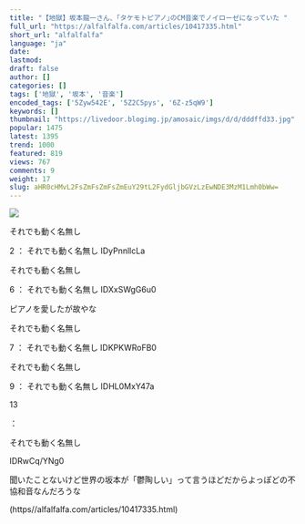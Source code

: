 ```yaml
---
title: "【地獄】坂本龍一さん、｢タケモトピアノ｣のCM音楽でノイローゼになっていた "
full_url: "https://alfalfalfa.com/articles/10417335.html"
short_url: "alfalfalfa"
language: "ja"
date: 
lastmod: 
draft: false
author: []
categories: []
tags: ['地獄', '坂本', '音楽']
encoded_tags: ['5Zyw542E', '5Z2C5pys', '6Z-z5qW9']
keywords: []
thumbnail: "https://livedoor.blogimg.jp/amosaic/imgs/d/d/dddffd33.jpg"
popular: 1475
latest: 1395
trend: 1000
featured: 819
views: 767
comments: 9
weight: 17
slug: aHR0cHMvL2FsZmFsZmFsZmEuY29tL2FydGljbGVzLzEwNDE3MzM1Lmh0bWw=
---
```


![](https://livedoor.blogimg.jp/amosaic/imgs/d/d/dddffd33.jpg)

<div><p>それでも動く名無し</p><p>2 ： それでも動く名無し IDyPnnllcLa</p><p>それでも動く名無し</p><p>6 ： それでも動く名無し IDXxSWgG6u0</p><p>ピアノを愛したが故やな</p><p>それでも動く名無し</p><p>7 ： それでも動く名無し IDKPKWRoFB0</p><p>それでも動く名無し</p><p>9 ： それでも動く名無し IDHL0MxY47a</p><p class='res_info'><p class='res_num'>13</p>：<p class='res_name'>それでも動く名無し</p><p class='res_matome'><p class='res_id'>IDRwCq/YNg0</p></p></p> <p class='res_body_r1'>聞いたことないけど世界の坂本が「鬱陶しい」って言うほどだからよっぽどの不協和音なんだろうな</p></div>

(https//alfalfalfa.com/articles/10417335.html)
